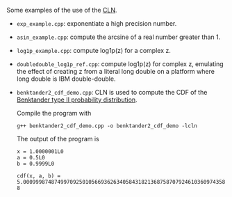 Some examples of the use of the [CLN](https://www.ginac.de/CLN/).

* `exp_example.cpp`: exponentiate a high precision number.
* `asin_example.cpp`: compute the arcsine of a real number greater than 1.
* `log1p_example.cpp`: compute log1p(z) for a complex z.
* `doubledouble_log1p_ref.cpp`: compute log1p(z) for complex z, emulating the
  effect of creating z from a literal long double on a platform where long double
  is IBM double-double.
* `benktander2_cdf_demo.cpp`: CLN is used to compute the CDF of the
[Benktander type II probability distribution](https://en.wikipedia.org/wiki/Benktander_type_II_distribution).

  Compile the program with

  ```
  g++ benktander2_cdf_demo.cpp -o benktander2_cdf_demo -lcln
  ```
  
  The output of the program is
  
  ```
  x = 1.0000001L0
  a = 0.5L0
  b = 0.9999L0
  
  cdf(x, a, b) = 5.000999874874997092501056693626340584318213687587079246103609743580706239712768063525544815692096L-8
  ```
